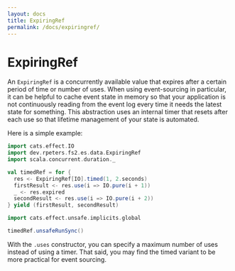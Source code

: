 ```yaml
---
layout: docs
title: ExpiringRef
permalink: /docs/expiringref/
---
```

# ExpiringRef
An `ExpiringRef` is a concurrently available value that expires after a certain period of time or number of uses.
When using event-sourcing in particular, it can be helpful to cache event state in memory so that your application is not continuously reading from the event log every time it needs the latest state for something.
This abstraction uses an internal timer that resets after each use so that lifetime management of your state is automated.

Here is a simple example:
```scala mdoc:silent
import cats.effect.IO
import dev.rpeters.fs2.es.data.ExpiringRef
import scala.concurrent.duration._

val timedRef = for {
  res <- ExpiringRef[IO].timed(1, 2.seconds)
  firstResult <- res.use(i => IO.pure(i + 1))
  _ <- res.expired
  secondResult <- res.use(i => IO.pure(i + 2))
} yield (firstResult, secondResult)
```
```scala mdoc
import cats.effect.unsafe.implicits.global

timedRef.unsafeRunSync()
```

With the `.uses` constructor, you can specify a maximum number of uses instead of using a timer.
That said, you may find the timed variant to be more practical for event sourcing.
